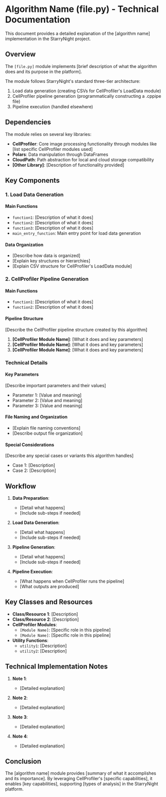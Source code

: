 # Algorithm Name (file.py) - Technical Documentation

This document provides a detailed explanation of the [algorithm name] implementation in the StarryNight project.

## Overview

The `[file.py]` module implements [brief description of what the algorithm does and its purpose in the platform].

The module follows StarryNight's standard three-tier architecture:
1. Load data generation (creating CSVs for CellProfiler's LoadData module)
2. CellProfiler pipeline generation (programmatically constructing a .cppipe file)
3. Pipeline execution (handled elsewhere)

## Dependencies

The module relies on several key libraries:
- **CellProfiler**: Core image processing functionality through modules like [list specific CellProfiler modules used]
- **Polars**: Data manipulation through DataFrames
- **CloudPath**: Path abstraction for local and cloud storage compatibility
- **[Other Library]**: [Description of functionality provided]

## Key Components

### 1. Load Data Generation

#### Main Functions

- `function1`: [Description of what it does]
- `function2`: [Description of what it does]
- `function3`: [Description of what it does]
- `main_entry_function`: Main entry point for load data generation

#### Data Organization

- [Describe how data is organized]
- [Explain key structures or hierarchies]
- [Explain CSV structure for CellProfiler's LoadData module]

### 2. CellProfiler Pipeline Generation

#### Main Functions

- `function1`: [Description of what it does]
- `function2`: [Description of what it does]

#### Pipeline Structure

[Describe the CellProfiler pipeline structure created by this algorithm]

1. **[CellProfiler Module Name]**: [What it does and key parameters]
2. **[CellProfiler Module Name]**: [What it does and key parameters]
3. **[CellProfiler Module Name]**: [What it does and key parameters]

### Technical Details

#### Key Parameters

[Describe important parameters and their values]
- Parameter 1: [Value and meaning]
- Parameter 2: [Value and meaning]
- Parameter 3: [Value and meaning]

#### File Naming and Organization

- [Explain file naming conventions]
- [Describe output file organization]

#### Special Considerations

[Describe any special cases or variants this algorithm handles]
- Case 1: [Description]
- Case 2: [Description]

## Workflow

1. **Data Preparation**:
   - [Detail what happens]
   - [Include sub-steps if needed]

2. **Load Data Generation**:
   - [Detail what happens]
   - [Include sub-steps if needed]

3. **Pipeline Generation**:
   - [Detail what happens]
   - [Include sub-steps if needed]

4. **Pipeline Execution**:
   - [What happens when CellProfiler runs the pipeline]
   - [What outputs are produced]

## Key Classes and Resources

- **Class/Resource 1**: [Description]
- **Class/Resource 2**: [Description]
- **CellProfiler Modules**:
  - `[Module Name]`: [Specific role in this pipeline]
  - `[Module Name]`: [Specific role in this pipeline]
- **Utility Functions**:
  - `utility1`: [Description]
  - `utility2`: [Description]

## Technical Implementation Notes

1. **Note 1**:
   - [Detailed explanation]

2. **Note 2**:
   - [Detailed explanation]

3. **Note 3**:
   - [Detailed explanation]

4. **Note 4**:
   - [Detailed explanation]

## Conclusion

The [algorithm name] module provides [summary of what it accomplishes and its importance]. By leveraging CellProfiler's [specific capabilities], it enables [key capabilities], supporting [types of analysis] in the StarryNight platform.
